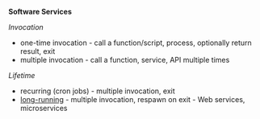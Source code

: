 **Software Services**

*Invocation*

- one-time invocation - call a function/script, process, optionally return result, exit
- multiple invocation - call a function, service, API multiple times

*Lifetime*

- recurring (cron jobs) - multiple invocation, exit
- [long-running](https://medium.com/@itmarketplace.net/web-services-vs-microservices-7d2230480329) - multiple invocation, respawn on exit - Web services, microservices

